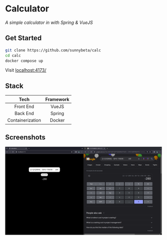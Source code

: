# Calculator

*A simple calculator in with Spring & VueJS*

## Get Started

```bash
git clone https://github.com/sunnybeta/calc
cd calc
docker compose up
```

Visit [localhost:4173/](localhost:4173)

## Stack

| Tech  | Framework |
| :---: | :---:|
| Front End | VueJS|
| Back End |  Spring|
| Containerization | Docker|

## Screenshots

![screenshot.png](images/screenshot.png)
